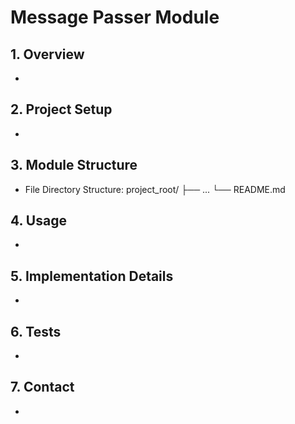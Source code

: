 # Message Passer Module

## 1. Overview
* 

## 2. Project Setup
* 

## 3. Module Structure
* File Directory Structure:
project_root/
├──
...
└── README.md

## 4. Usage
* 

## 5. Implementation Details
* 

## 6. Tests
* 

## 7. Contact
* 
 